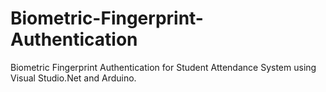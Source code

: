 # Biometric-Fingerprint-Authentication
Biometric Fingerprint Authentication for Student Attendance System using Visual Studio.Net and Arduino.
